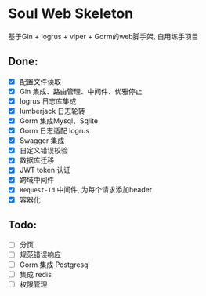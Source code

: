 # Soul Web Skeleton

基于Gin + logrus + viper + Gorm的web脚手架, 自用练手项目

## Done:
- [x] 配置文件读取
- [x] Gin 集成、路由管理、中间件、优雅停止
- [x] logrus 日志库集成
- [x] lumberjack 日志轮转
- [x] Gorm 集成Mysql、Sqlite
- [x] Gorm 日志适配 logrus
- [x] Swagger 集成
- [x] 自定义错误校验
- [x] 数据库迁移
- [x] JWT token 认证
- [x] 跨域中间件
- [x] `Request-Id` 中间件, 为每个请求添加header
- [x] 容器化

## Todo:
- [ ] 分页
- [ ] 规范错误响应
- [ ] Gorm 集成 Postgresql
- [ ] 集成 redis
- [ ] 权限管理
